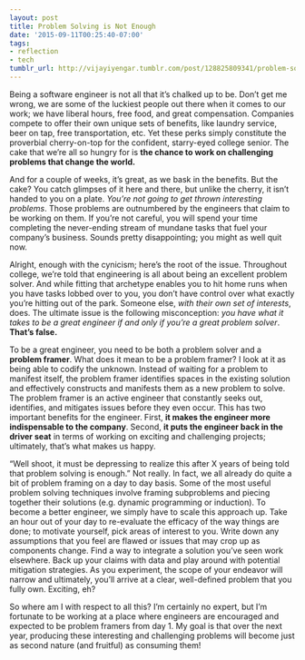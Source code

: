 ```yaml
---
layout: post
title: Problem Solving is Not Enough
date: '2015-09-11T00:25:40-07:00'
tags:
- reflection
- tech
tumblr_url: http://vijayiyengar.tumblr.com/post/128825809341/problem-solving-is-not-enough
---
```

Being a software engineer is not all that it’s chalked up to be. Don’t get me wrong, we are some of the luckiest people out there when it comes to our work; we have liberal hours, free food, and great compensation. Companies compete to offer their own unique sets of benefits, like laundry service, beer on tap, free transportation, etc. Yet these perks simply constitute the proverbial cherry-on-top for the confident, starry-eyed college senior. The cake that we’re all so hungry for is **the chance to work on challenging problems that change the world.**

<!--more-->

And for a couple of weeks, it’s great, as we bask in the benefits. But the cake? You catch glimpses of it here and there, but unlike the cherry, it isn’t handed to you on a plate. *You’re not going to get thrown interesting problems*. Those problems are outnumbered by the engineers that claim to be working on them. If you’re not careful, you will spend your time completing the never-ending stream of mundane tasks that fuel your company’s business. Sounds pretty disappointing; you might as well quit now.

Alright, enough with the cynicism; here’s the root of the issue. Throughout college, we’re told that engineering is all about being an excellent problem solver. And while fitting that archetype enables you to hit home runs when you have tasks lobbed over to you, you don’t have control over what exactly you’re hitting out of the park. Someone else, *with their own set of interests*, does. The ultimate issue is the following misconception: *you have what it takes to be a great engineer if and only if you’re a great problem solver*. **That’s false.**

To be a great engineer, you need to be both a problem solver and a **problem framer**. What does it mean to be a problem framer? I look at it as being able to codify the unknown. Instead of waiting for a problem to manifest itself, the problem framer identifies spaces in the existing solution and effectively constructs and manifests them as a new problem to solve. The problem framer is an active engineer that constantly seeks out, identifies, and mitigates issues before they even occur. This has two important benefits for the engineer. First, **it makes the engineer more indispensable to the company**. Second, **it puts the engineer back in the driver seat** in terms of working on exciting and challenging projects; ultimately, that’s what makes us happy.

“Well shoot, it must be depressing to realize this after X years of being told that problem solving is enough.” Not really. In fact, we all already do quite a bit of problem framing on a day to day basis. Some of the most useful problem solving techniques involve framing subproblems and piecing together their solutions (e.g. dynamic programming or induction). To become a better engineer, we simply have to scale this approach up. Take an hour out of your day to re-evaluate the efficacy of the way things are done; to motivate yourself, pick areas of interest to you. Write down any assumptions that you feel are flawed or issues that may crop up as components change. Find a way to integrate a solution you’ve seen work elsewhere. Back up your claims with data and play around with potential mitigation strategies. As you experiment, the scope of your endeavor will narrow and ultimately, you’ll arrive at a clear, well-defined problem that you fully own. Exciting, eh?

So where am I with respect to all this? I’m certainly no expert, but I’m fortunate to be working at a place where engineers are encouraged and expected to be problem framers from day 1. My goal is that over the next year, producing these interesting and challenging problems will become just as second nature (and fruitful) as consuming them!
